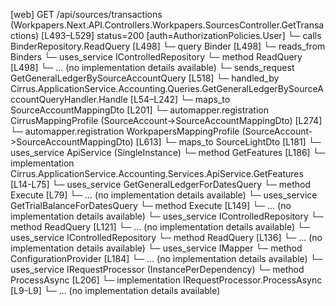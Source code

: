 [web] GET /api/sources/transactions  (Workpapers.Next.API.Controllers.Workpapers.SourcesController.GetTransactions)  [L493–L529] status=200 [auth=AuthorizationPolicies.User]
  └─ calls BinderRepository.ReadQuery [L498]
  └─ query Binder [L498]
    └─ reads_from Binders
  └─ uses_service IControlledRepository<Binder>
    └─ method ReadQuery [L498]
      └─ ... (no implementation details available)
  └─ sends_request GetGeneralLedgerBySourceAccountQuery [L518]
    └─ handled_by Cirrus.ApplicationService.Accounting.Queries.GetGeneralLedgerBySourceAccountQueryHandler.Handle [L54–L242]
      └─ maps_to SourceAccountMappingDto [L201]
        └─ automapper.registration CirrusMappingProfile (SourceAccount->SourceAccountMappingDto) [L274]
        └─ automapper.registration WorkpapersMappingProfile (SourceAccount->SourceAccountMappingDto) [L613]
      └─ maps_to SourceLightDto [L181]
      └─ uses_service ApiService (SingleInstance)
        └─ method GetFeatures [L186]
          └─ implementation Cirrus.ApplicationService.Accounting.Services.ApiService.GetFeatures [L14-L75]
      └─ uses_service GetGeneralLedgerForDatesQuery
        └─ method Execute [L79]
          └─ ... (no implementation details available)
      └─ uses_service GetTrialBalanceForDatesQuery
        └─ method Execute [L149]
          └─ ... (no implementation details available)
      └─ uses_service IControlledRepository<Dataset>
        └─ method ReadQuery [L121]
          └─ ... (no implementation details available)
      └─ uses_service IControlledRepository<SourceAccount>
        └─ method ReadQuery [L136]
          └─ ... (no implementation details available)
      └─ uses_service IMapper
        └─ method ConfigurationProvider [L184]
          └─ ... (no implementation details available)
      └─ uses_service IRequestProcessor (InstancePerDependency)
        └─ method ProcessAsync [L206]
          └─ implementation IRequestProcessor.ProcessAsync [L9-L9]
          └─ ... (no implementation details available)

